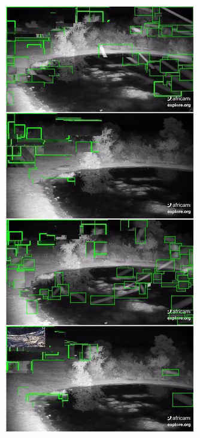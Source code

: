 ![20200614-231441-234446](in/20200614/20200614-231441-234446_0_.jpg)
![20200614-234451-000001](in/20200614/20200614-234451-000001_0_.jpg)
![20200615-000006-003011](in/20200615/20200615-000006-003011_0_.jpg)
![20200615-003016-010021](in/20200615/20200615-003016-010021_0_.jpg)
